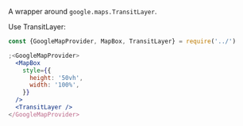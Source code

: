 A wrapper around `google.maps.TransitLayer`.

Use TransitLayer:

```jsx
const {GoogleMapProvider, MapBox, TransitLayer} = require('../')

;<GoogleMapProvider>
  <MapBox
    style={{
      height: '50vh',
      width: '100%',
    }}
  />
  <TransitLayer />
</GoogleMapProvider>
```
